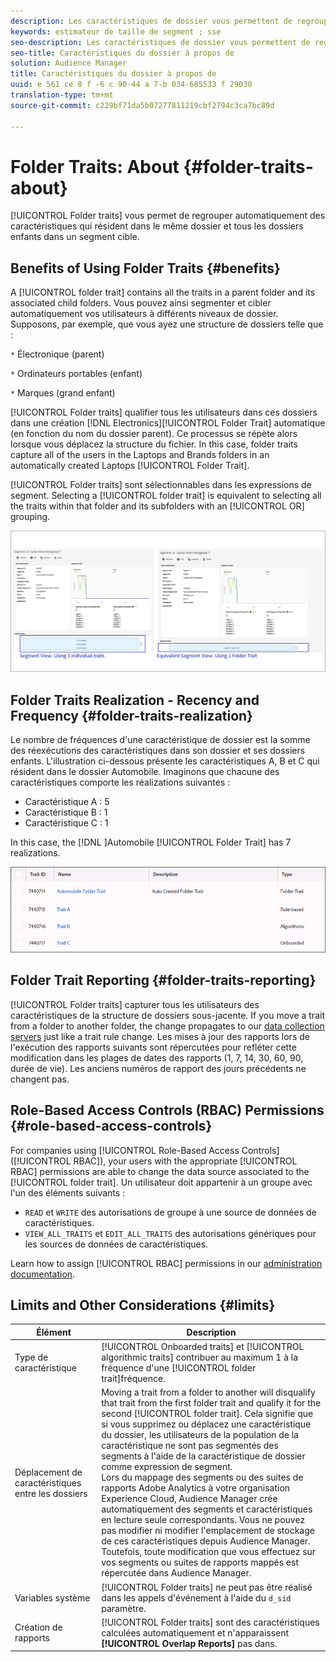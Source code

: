 ```yaml
---
description: Les caractéristiques de dossier vous permettent de regrouper automatiquement les caractéristiques qui résident dans le même dossier et tous les dossiers enfants dans un segment cible.
keywords: estimateur de taille de segment ; sse
seo-description: Les caractéristiques de dossier vous permettent de regrouper automatiquement les caractéristiques qui résident dans le même dossier et tous les dossiers enfants dans un segment cible.
seo-title: Caractéristiques du dossier à propos de
solution: Audience Manager
title: Caractéristiques du dossier à propos de
uuid: e 561 ce 8 f -6 c 90-44 a 7-b 034-685533 f 29030
translation-type: tm+mt
source-git-commit: c229bf71da5b07277811219cbf2794c3ca7bc89d

---
```



# Folder Traits: About {#folder-traits-about}

[!UICONTROL Folder traits] vous permet de regrouper automatiquement des caractéristiques qui résident dans le même dossier et tous les dossiers enfants dans un segment cible.

## Benefits of Using Folder Traits {#benefits}

A [!UICONTROL folder trait] contains all the traits in a parent folder and its associated child folders. Vous pouvez ainsi segmenter et cibler automatiquement vos utilisateurs à différents niveaux de dossier. Supposons, par exemple, que vous ayez une structure de dossiers telle que :

`*` Électronique (parent)

`*` Ordinateurs portables (enfant)

`*` Marques (grand enfant)

[!UICONTROL Folder traits] qualifier tous les utilisateurs dans ces dossiers dans une création [!DNL Electronics][!UICONTROL Folder Trait] automatique (en fonction du nom du dossier parent). Ce processus se répète alors lorsque vous déplacez la structure du fichier. In this case, folder traits capture all of the users in the Laptops and Brands folders in an automatically created Laptops [!UICONTROL Folder Trait].

[!UICONTROL Folder traits] sont sélectionnables dans les expressions de segment. Selecting a [!UICONTROL folder trait] is equivalent to selecting all the traits within that folder and its subfolders with an [!UICONTROL OR] grouping.

![](assets/folder-traits-compare-border.jpg)

## Folder Traits Realization - Recency and Frequency {#folder-traits-realization}

Le nombre de fréquences d&#39;une caractéristique de dossier est la somme des réexécutions des caractéristiques dans son dossier et ses dossiers enfants. L&#39;illustration ci-dessous présente les caractéristiques A, B et C qui résident dans le dossier Automobile. Imaginons que chacune des caractéristiques comporte les réalizations suivantes :

* Caractéristique A : 5
* Caractéristique B : 1
* Caractéristique C : 1

In this case, the [!DNL ]Automobile [!UICONTROL Folder Trait] has 7 realizations.

![](assets/folder_traits_rollup_border.png)

## Folder Trait Reporting {#folder-traits-reporting}

[!UICONTROL Folder traits] capturer tous les utilisateurs des caractéristiques de la structure de dossiers sous-jacente. If you move a trait from a folder to another folder, the change propagates to our [data collection servers](../../reference/system-components/components-data-collection.md) just like a trait rule change. Les mises à jour des rapports lors de l&#39;exécution des rapports suivants sont répercutées pour refléter cette modification dans les plages de dates des rapports (1, 7, 14, 30, 60, 90, durée de vie). Les anciens numéros de rapport des jours précédents ne changent pas.

## Role-Based Access Controls (RBAC) Permissions {#role-based-access-controls}

For companies using [!UICONTROL Role-Based Access Controls] ([!UICONTROL RBAC]), your users with the appropriate [!UICONTROL RBAC] permissions are able to change the data source associated to the [!UICONTROL folder trait]. Un utilisateur doit appartenir à un groupe avec l&#39;un des éléments suivants :

* `READ` et `WRITE` des autorisations de groupe à une source de données de caractéristiques.
* `VIEW_ALL_TRAITS` et `EDIT_ALL_TRAITS` des autorisations génériques pour les sources de données de caractéristiques.

Learn how to assign [!UICONTROL RBAC] permissions in our [administration documentation](../../features/administration/administration-overview.md#create-group).

## Limits and Other Considerations {#limits}

| Élément | Description |
|---|---|
| Type de caractéristique | [!UICONTROL Onboarded traits] et [!UICONTROL algorithmic traits] contribuer au maximum 1 à la fréquence d&#39;une [!UICONTROL folder trait]fréquence. |
| Déplacement de caractéristiques entre les dossiers | Moving a trait from a folder to another will disqualify that trait from the first folder trait and qualify it for the second [!UICONTROL folder trait]. Cela signifie que si vous supprimez ou déplacez une caractéristique du dossier, les utilisateurs de la population de la caractéristique ne sont pas segmentés des segments à l&#39;aide de la caractéristique de dossier comme expression de segment. <br> Lors du mappage des segments ou des suites de rapports Adobe Analytics à votre organisation Experience Cloud, Audience Manager crée automatiquement des segments et caractéristiques en lecture seule correspondants. Vous ne pouvez pas modifier ni modifier l&#39;emplacement de stockage de ces caractéristiques depuis Audience Manager. Toutefois, toute modification que vous effectuez sur vos segments ou suites de rapports mappés est répercutée dans Audience Manager. |
| Variables système | [!UICONTROL Folder traits] ne peut pas être réalisé dans les appels d&#39;événement à l&#39;aide du `d_sid` paramètre. |
| Création de rapports   | [!UICONTROL Folder traits] sont des caractéristiques calculées automatiquement et n&#39;apparaissent **[!UICONTROL Overlap Reports]** pas dans. |